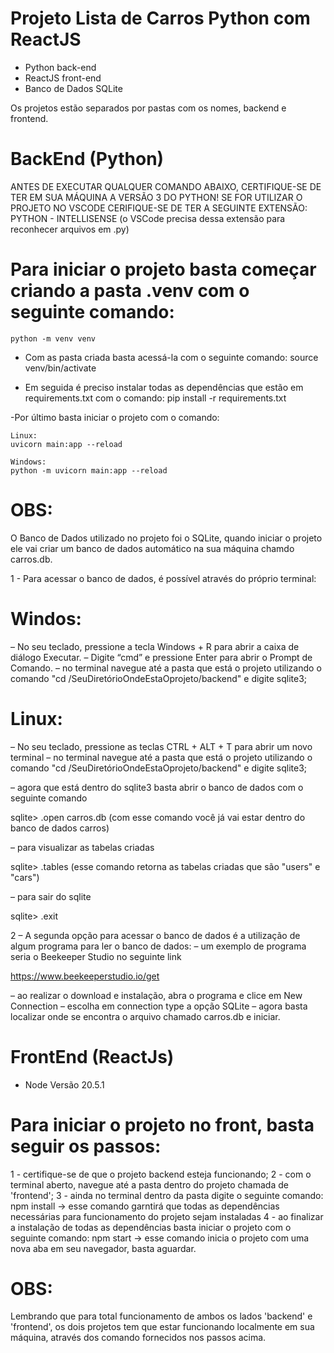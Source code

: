 # Projeto Lista de Carros Python com ReactJS

- Python back-end
- ReactJS front-end
- Banco de Dados SQLite

Os projetos estão separados por pastas com os nomes, backend e frontend.


# BackEnd (Python)

ANTES DE EXECUTAR QUALQUER COMANDO ABAIXO, CERTIFIQUE-SE DE TER EM SUA MÁQUINA A VERSÃO 3 DO PYTHON!
SE FOR UTILIZAR O PROJETO NO VSCODE CERIFIQUE-SE DE TER A SEGUINTE EXTENSÃO:
    PYTHON - INTELLISENSE (o VSCode precisa dessa extensão para reconhecer arquivos em .py)

# Para iniciar o projeto basta começar criando a pasta .venv com o seguinte comando:
    python -m venv venv

- Com as pasta criada basta acessá-la com o seguinte comando:
    source venv/bin/activate

- Em seguida é preciso instalar todas as dependências que estão em requirements.txt com o comando:
    pip install -r requirements.txt

-Por último basta iniciar o projeto com o comando:

    Linux:
    uvicorn main:app --reload

    Windows:
    python -m uvicorn main:app --reload


# OBS: 

O Banco de Dados utilizado no projeto foi o SQLite, quando iniciar o projeto ele vai criar um banco de dados automático na sua máquina chamdo carros.db.

1 - Para acessar o banco de dados, é possível através do próprio terminal:

# Windos:
– No seu teclado, pressione a tecla Windows + R para abrir a caixa de diálogo Executar.
– Digite “cmd” e pressione Enter para abrir o Prompt de Comando.
– no terminal navegue até a pasta que está o projeto utilizando o comando "cd /SeuDiretórioOndeEstaOprojeto/backend" e digite sqlite3;

# Linux:
– No seu teclado, pressione as teclas CTRL + ALT + T para abrir um novo terminal
– no terminal navegue até a pasta que está o projeto utilizando o comando "cd /SeuDiretórioOndeEstaOprojeto/backend" e digite sqlite3;

– agora que está dentro do sqlite3 basta abrir o banco de dados com o seguinte comando

  sqlite> .open carros.db
  (com esse comando você já vai estar dentro do banco de dados carros)

– para visualizar as tabelas criadas

  sqlite> .tables
  (esse comando retorna as tabelas criadas que são "users" e "cars")

– para sair do sqlite

  sqlite> .exit

2 – A segunda opção para acessar o banco de dados é a utilização de algum programa para ler o banco de dados:
– um exemplo de programa seria o Beekeeper Studio no seguinte link

  https://www.beekeeperstudio.io/get

– ao realizar o download e instalação, abra o programa e clice em New Connection
– escolha em connection type a opção SQLite
– agora basta localizar onde se encontra o arquivo chamado carros.db e iniciar.



# FrontEnd (ReactJs)

- Node Versão 20.5.1

# Para iniciar o projeto no front, basta seguir os passos:

1 - certifique-se de que o projeto backend esteja funcionando;
2 - com o terminal aberto, navegue até a pasta dentro do projeto chamada de 'frontend';
3 - ainda no terminal dentro da pasta digite o seguinte comando:
    npm install   -> esse comando garntirá que todas as dependências necessárias para funcionamento
                     do projeto sejam instaladas
4 - ao finalizar a instalação de todas as dependências basta iniciar o projeto com o seguinte comando:
    npm start   -> esse comando inicia o projeto com uma nova aba em seu navegador, basta aguardar.

# OBS:

Lembrando que para total funcionamento de ambos os lados 'backend' e 'frontend', os dois projetos tem que estar funcionando localmente em sua máquina, através dos comando fornecidos nos passos acima.

